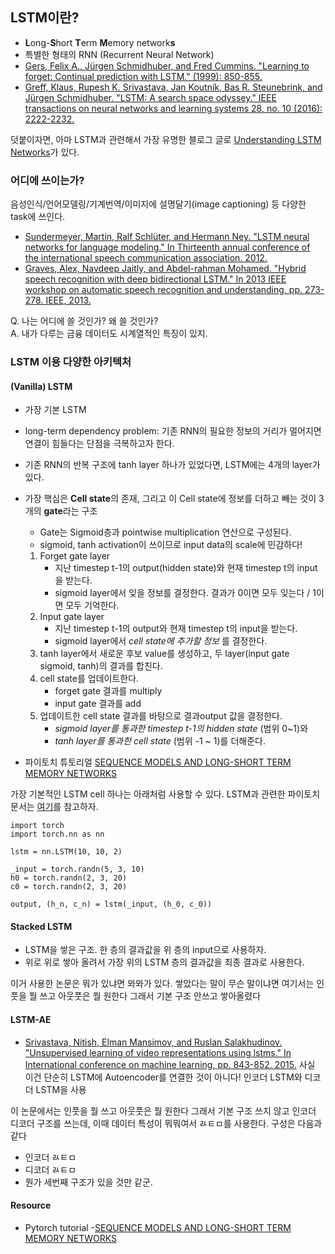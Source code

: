 ## LSTM이란?

- **L**ong-**S**hort **T**erm **M**emory network**s**
- 특별한 형태의 RNN (Recurrent Neural Network)
- [Gers, Felix A., Jürgen Schmidhuber, and Fred Cummins. "Learning to forget: Continual prediction with LSTM." (1999): 850-855.](https://digital-library.theiet.org/content/conferences/10.1049/cp_19991218)
- [Greff, Klaus, Rupesh K. Srivastava, Jan Koutník, Bas R. Steunebrink, and Jürgen Schmidhuber. "LSTM: A search space odyssey." IEEE transactions on neural networks and learning systems 28, no. 10 (2016): 2222-2232.](https://ieeexplore.ieee.org/abstract/document/7508408)

덧붙이자면, 
아마 LSTM과 관련해서 가장 유명한 블로그 글로 [Understanding LSTM Networks](https://colah.github.io/posts/2015-08-Understanding-LSTMs/)가 있다.

### 어디에 쓰이는가?
음성인식/언어모델링/기계번역/이미지에 설명달기(image captioning) 등 다양한 task에 쓰인다. 
- [Sundermeyer, Martin, Ralf Schlüter, and Hermann Ney. "LSTM neural networks for language modeling." In Thirteenth annual conference of the international speech communication association. 2012.](https://www.isca-speech.org/archive/interspeech_2012/i12_0194.html)
- [Graves, Alex, Navdeep Jaitly, and Abdel-rahman Mohamed. "Hybrid speech recognition with deep bidirectional LSTM." In 2013 IEEE workshop on automatic speech recognition and understanding, pp. 273-278. IEEE, 2013.](https://ieeexplore.ieee.org/abstract/document/6707742)

Q. 나는 어디에 쓸 것인가? 왜 쓸 것인가? <br>
A. 내가 다루는 금융 데이터도 시계열적인 특징이 있지.


### LSTM 이용 다양한 아키텍처

#### (Vanilla) LSTM
- 가장 기본 LSTM
- long-term dependency problem: 기존 RNN의 필요한 정보의 거리가 멀어지면 연결이 힘들다는 단점을 극복하고자 한다. 
- 기존 RNN의 반복 구조에 tanh layer 하나가 있었다면, LSTM에는 4개의 layer가 있다. 
- 가장 핵심은 **Cell state**의 존재, 그리고 이 Cell state에 정보를 더하고 빼는 것이 3개의 **gate**라는 구조
  - Gate는 Sigmoid층과 pointwise multiplication 연산으로 구성된다.
  - sigmoid, tanh activation이 쓰이므로 input data의 scale에 민감하다! 
  1. Forget gate layer
      - 지난 timestep t-1의 output(hidden state)와 현재 timestep t의 input을 받는다.
      - sigmoid layer에서 잊을 정보를 결정한다. 결과가 0이면 모두 잊는다 / 1이면 모두 기억한다.
  2. Input gate layer
      - 지난 timestep t-1의 output와 현재 timestep t의 input을 받는다.
      - sigmoid layer에서 *cell state에 추가할 정보* 를 결정한다.
  3. tanh layer에서 새로운 후보 value를 생성하고, 두 layer(input gate sigmoid, tanh)의 결과를 합친다.
  4. cell state를 업데이트한다. 
      - forget gate 결과를 multiply
      - input gate 결과를 add
  5. 업데이트한 cell state 결과를 바탕으로 결과output 값을 결정한다. 
      - *sigmoid layer를 통과한 timestep t-1의 hidden state* (범위 0~1)와
      - *tanh layer를 통과한 cell state* (범위 -1 ~ 1)를 더해준다. 

- 파이토치 튜토리얼 [SEQUENCE MODELS AND LONG-SHORT TERM MEMORY NETWORKS](https://pytorch.org/tutorials/beginner/nlp/sequence_models_tutorial.html)

가장 기본적인 LSTM cell 하나는 아래처럼 사용할 수 있다. 
LSTM과 관련한 파이토치 문서는 [여기](https://pytorch.org/docs/stable/nn.html#lstm)를 참고하자.
```python3
import torch
import torch.nn as nn

lstm = nn.LSTM(10, 10, 2)

_input = torch.randn(5, 3, 10)
h0 = torch.randn(2, 3, 20)
c0 = torch.randn(2, 3, 20)

output, (h_n, c_n) = lstm(_input, (h_0, c_0))
```

#### Stacked LSTM

- LSTM을 쌓은 구조. 한 층의 결과값을 위 층의 input으로 사용하자.
- 위로 위로 쌓아 올려서 가장 위의 LSTM 층의 결과값을 최종 결과로 사용한다. 

이거 사용한 논문은 뭐가 있냐면 뫄뫄가 있다.
쌓았다는 말이 무슨 말이냐면
여기서는 인풋을 뭘 쓰고 아웃풋은 뭘 원한다
그래서 기본 구조 안쓰고 쌓아올렸다

#### LSTM-AE
- [Srivastava, Nitish, Elman Mansimov, and Ruslan Salakhudinov. "Unsupervised learning of video representations using lstms." In International conference on machine learning, pp. 843-852. 2015.](http://proceedings.mlr.press/v37/srivastava15.pdf)
사실 이건 단순히 LSTM에 Autoencoder를 연결한 것이 아니다! 인코더 LSTM와 디코더 LSTM을 사용

이 논문에서는 인풋을 뭘 쓰고 아웃풋은 뭘 원한다
그래서 기본 구조 쓰지 않고 인코더 디코더 구조를 쓰는데, 
이때 데이터 특성이 뭐뭐여서 ㄽㅌㅁ를 사용한다. 
구성은 다음과 같다
- 인코더 ㄽㅌㅁ
- 디코더 ㄽㅌㅁ
- 뭔가 세번째 구조가 있을 것만 같군.
 
 #### Resource
- Pytorch tutorial
-[SEQUENCE MODELS AND LONG-SHORT TERM MEMORY NETWORKS](https://pytorch.org/tutorials/beginner/nlp/sequence_models_tutorial.html)
